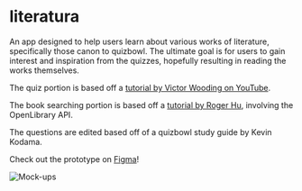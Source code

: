 # literatura
An app designed to help users learn about various works of literature, specifically those canon to quizbowl.
The ultimate goal is for users to gain interest and inspiration from the quizzes, hopefully resulting in reading the works themselves.

The quiz portion is based off a [tutorial by Victor Wooding on YouTube](https://www.youtube.com/watch?v=4g1_UH_6VQc).

The book searching portion is based off a [tutorial by Roger Hu](https://guides.codepath.com/android/Book-Search-Tutorial), involving the OpenLibrary API. 

The questions are edited based off of a quizbowl study guide by Kevin Kodama. 

Check out the prototype on [Figma](https://www.figma.com/proto/PhUbHgJ28HrCGJ9CuN9esmfL/literatura?node-id=24%3A241&scaling=scale-down)!

![Mock-ups](
      literatura/literaturamockup.png
    )
